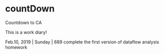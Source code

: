 # countDown
Countdown to CA

This is a work diary!

Feb.10, 2019 | Sunday | 689
complete the first version of dataflow analysis homework
